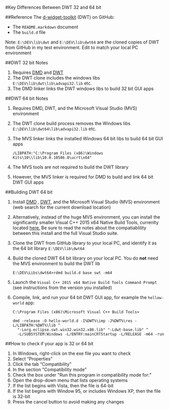#Key Differences Between DWT 32 and 64 bit

##Reference
The [d-widget-toolkit](https://www.github.com/d-widget-toolkit/dwt) (DWT) on GitHub:

* The `README.markdown` document
* The `build.d` file

Note: `E:\DEV\lib\dwt` and `E:\DEV\lib\dwt64` are the cloned copies of DWT from GitHub in my test environment. Edit to match your local PC environment

##DWT 32 bit Notes
1. Requires [DMD](https://www.dlang.org) and [DWT](https://www.github.com/d-widget-toolkit/dwt)
1. The DWT clone includes the windows libs `E:\DEV\lib\dwt\lib\advapi32.lib` etc.
1. The DMD linker links the DWT windows libs to build 32 bit GUI apps

##DWT 64 bit Notes
1. Requires DMD, DWT, and the Microsoft Visual Studio (MVS) environment
1. The DWT clone build process removes the Windows libs `E:\DEV\lib\dwt64\lib\advapi32.lib` etc.
1. The MVS linker links the installed Windows 64 bit libs to build 64 bit GUI apps

	```
	/LIBPATH:"C:\Program Files (x86)\Windows Kits\10\\lib\10.0.10586.0\ucrt\x64" 
	```

1. The MVS tools are not required to build the DWT library
1. However, the MVS linker is required for DMD to build and link 64 bit DWT GUI apps

##Building DWT 64 bit
1. Install [DMD](https://www.dlang.org) , [DWT](https://www.github.com/d-widget-toolkit/dwt), and the Microsoft Visual Studio (MVS) environment (web search for the current download location)
2. Alternatively, instead of the huge MVS environment, you can install the significantly smaller Visual C++ 2015 x64 Native Build Tools, currenlty located [here.](http://landinghub.visualstudio.com/visual-cpp-build-tools) Be sure to read the notes about the compatiablility between this install and the full Visual Studio suite.
3. Clone the DWT from GitHub library to your local PC, and identify it as the 64 bit library `E:\DEV\lib\dwt64`
4. Build the cloned DWT 64 bit library on your local PC.  You do **not** need the MVS environment to build the DWT lib

	```
	E:\DEV\Libs\dwt64>rdmd build.d base swt -m64
	```
	
1. Launch the `Visual C++ 2015 x64 Native Build Tools Command Prompt` (see instructions from the version you installed)
1. Compile, link, and run your 64 bit DWT GUI app, for example the `hellow-world` app:

	```
	C:\Program Files (x86)\Microsoft Visual C++ Build Tools>

	dmd -release -O hello-world.d -I%DWT%\imp -J%DWT%\res -L/LIBPATH:%DWT%\lib ^
	  "-Lorg.eclipse.swt.win32.win32.x86.lib" "-Ldwt-base.lib" ^
	  -L/SUBSYSTEM:Windows -L/ENTRY:mainCRTStartup -L/RELEASE -m64 -run
	```
	
##How to check if your app is 32 or 64 bit
1. In Windows, right-click on the exe file you want to check
1. Select “Properties”
1. Click the tab “Compatibility”
1. In the section "Compatibility mode"
1. Check the box under "Run this program in compatibility mode for:"
1. Open the drop-down menu that lists operating systems
1. If the list begins with Vista, then the file is 64-bit
1. If the list begins with Window 95, or includes Windows XP, then the file is 32-bit
1. Press the cancel button to avoid making any changes
